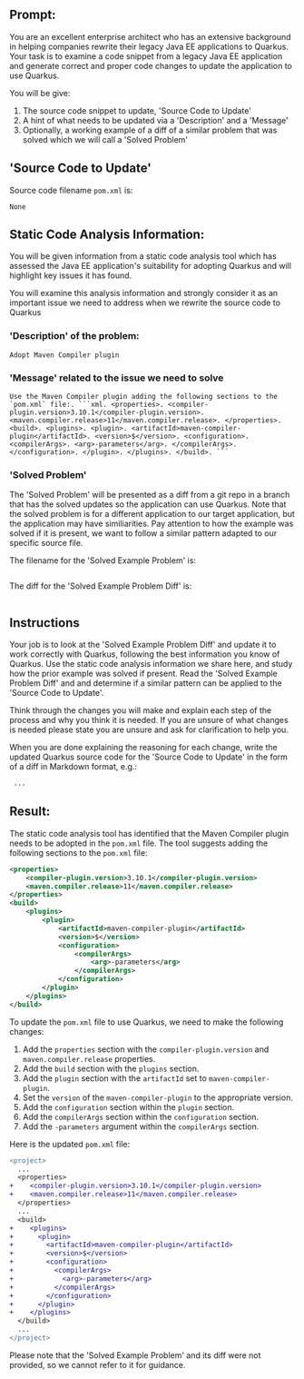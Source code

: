 ## Prompt:
You are an excellent enterprise architect who has an extensive
background in helping companies rewrite their legacy Java EE applications to 
Quarkus.  Your task is to examine a code snippet from a legacy Java EE application and 
generate correct and proper code changes to update the application to use Quarkus.

You will be give:
1. The source code snippet to update, 'Source Code to Update'
2. A hint of what needs to be updated via a 'Description' and a 'Message'
3. Optionally, a working example of a diff of a similar problem that was solved which we will call a 'Solved Problem'

## 'Source Code to Update'
Source code filename ``` pom.xml ``` is:
```
None
```

## Static Code Analysis Information:

You will be given information from a static code analysis tool which has assessed the 
Java EE application's suitability for adopting Quarkus and will highlight key issues it has found.

You will examine this analysis information and strongly consider it as an important 
issue we need to address when we rewrite the source code to Quarkus

### 'Description' of the problem: 
```
Adopt Maven Compiler plugin

```

### 'Message' related to the issue we need to solve
```
Use the Maven Compiler plugin adding the following sections to the `pom.xml` file:. ```xml. <properties>. <compiler-plugin.version>3.10.1</compiler-plugin.version>. <maven.compiler.release>11</maven.compiler.release>. </properties>. <build>. <plugins>. <plugin>. <artifactId>maven-compiler-plugin</artifactId>. <version>$</version>. <configuration>. <compilerArgs>. <arg>-parameters</arg>. </compilerArgs>. </configuration>. </plugin>. </plugins>. </build>. ```
```

### 'Solved Problem'
The 'Solved Problem' will be presented as a diff from a git repo in a branch that has
the solved updates so the application can use Quarkus. Note that the solved problem is 
for a different application to our target application, but the application may have similiarities.
Pay attention to how the example was solved if it is present, we want to follow a similar 
pattern adapted to our specific source file.

The filename for the 'Solved Example Problem' is:
```

```

The diff for the 'Solved Example Problem Diff' is:
```

```


## Instructions
Your job is to look at the 'Solved Example Problem Diff' and update it to work correctly with Quarkus,
following the best information you know of Quarkus.  Use the static code analysis information we share 
here, and study how the prior example was solved if present.  Read the 'Solved Example Problem Diff'
and and determine if a similar pattern can be applied to the 'Source Code to Update'.

Think through the changes you will make and explain each step of the process and why you think it is needed.
If you are unsure of what changes is needed please state you are unsure and ask 
for clarification to help you.

When you are done explaining the reasoning for each change, write the updated 
Quarkus source code for the 'Source Code to Update' in the form of a diff
in Markdown format, e.g.:

```diff
 ...
```


## Result:
The static code analysis tool has identified that the Maven Compiler plugin needs to be adopted in the `pom.xml` file. The tool suggests adding the following sections to the `pom.xml` file:

```xml
<properties>
    <compiler-plugin.version>3.10.1</compiler-plugin.version>
    <maven.compiler.release>11</maven.compiler.release>
</properties>
<build>
    <plugins>
        <plugin>
            <artifactId>maven-compiler-plugin</artifactId>
            <version>$</version>
            <configuration>
                <compilerArgs>
                    <arg>-parameters</arg>
                </compilerArgs>
            </configuration>
        </plugin>
    </plugins>
</build>
```

To update the `pom.xml` file to use Quarkus, we need to make the following changes:

1. Add the `properties` section with the `compiler-plugin.version` and `maven.compiler.release` properties.
2. Add the `build` section with the `plugins` section.
3. Add the `plugin` section with the `artifactId` set to `maven-compiler-plugin`.
4. Set the `version` of the `maven-compiler-plugin` to the appropriate version.
5. Add the `configuration` section within the `plugin` section.
6. Add the `compilerArgs` section within the `configuration` section.
7. Add the `-parameters` argument within the `compilerArgs` section.

Here is the updated `pom.xml` file:

```diff
<project>
  ...
  <properties>
+    <compiler-plugin.version>3.10.1</compiler-plugin.version>
+    <maven.compiler.release>11</maven.compiler.release>
  </properties>
  ...
  <build>
+    <plugins>
+      <plugin>
+        <artifactId>maven-compiler-plugin</artifactId>
+        <version>$</version>
+        <configuration>
+          <compilerArgs>
+            <arg>-parameters</arg>
+          </compilerArgs>
+        </configuration>
+      </plugin>
+    </plugins>
  </build>
  ...
</project>
```

Please note that the 'Solved Example Problem' and its diff were not provided, so we cannot refer to it for guidance.

